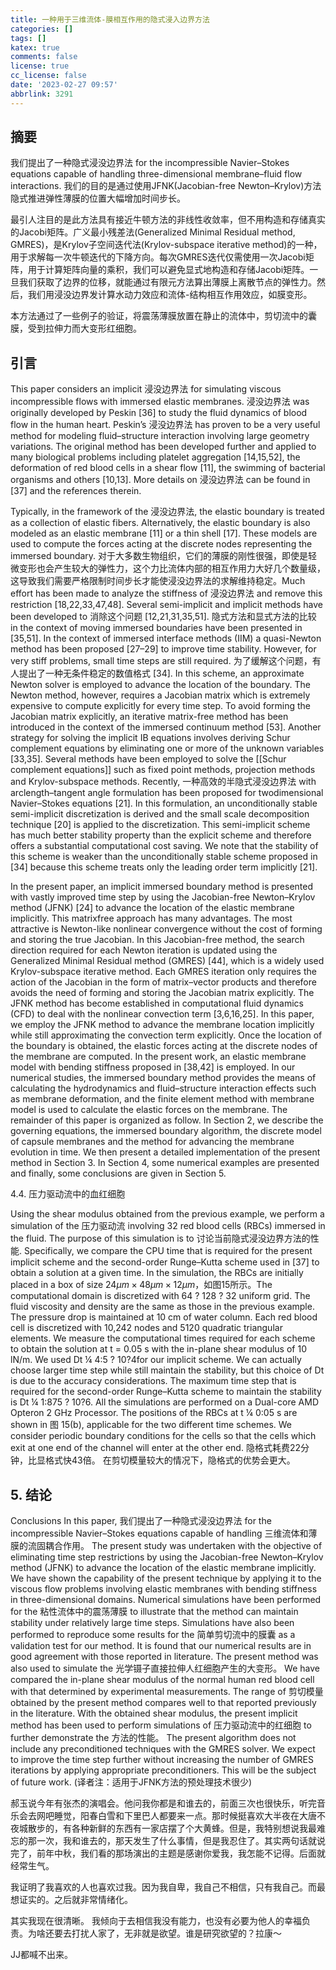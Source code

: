 ```yaml
---
title: 一种用于三维流体-膜相互作用的隐式浸入边界方法
categories: []
tags: []
katex: true
comments: false
license: true
cc_license: false
date: '2023-02-27 09:57'
abbrlink: 3291
---
```

<div id='empty'></div>
<div id='empty'></div>
<!--more-->


## 摘要
我们提出了一种隐式浸没边界法 for the incompressible Navier–Stokes equations capable of handling three-dimensional membrane–fluid flow interactions. 我们的目的是通过使用JFNK(Jacobian-free Newton–Krylov)方法隐式推进弹性薄膜的位置大幅增加时间步长。

最引人注目的是此方法具有接近牛顿方法的非线性收敛率，但不用构造和存储真实的Jacobi矩阵。广义最小残差法(Generalized Minimal Residual method, GMRES)，是Krylov子空间迭代法(Krylov-subspace iterative method)的一种，用于求解每一次牛顿迭代的下降方向。每次GMRES迭代仅需使用一次Jacobi矩阵，用于计算矩阵向量的乘积，我们可以避免显式地构造和存储Jacobi矩阵。一旦我们获取了边界的位移，就能通过有限元方法算出薄膜上离散节点的弹性力。然后，我们用浸没边界发计算水动力效应和流体-结构相互作用效应，如膜变形。

本方法通过了一些例子的验证，将震荡薄膜放置在静止的流体中，剪切流中的囊膜，受到拉伸力而大变形红细胞。

## 引言

This paper considers an implicit 浸没边界法 for simulating viscous incompressible flows with immersed elastic membranes. 浸没边界法 was originally developed by Peskin [36] to study the fluid dynamics of blood flow in the human heart. Peskin’s 浸没边界法 has proven to be a very useful method for modeling fluid–structure interaction involving large geometry variations. The original method has been developed further and applied to many biological problems including platelet aggregation [14,15,52], the deformation of red blood cells in a shear flow [11], the swimming of bacterial organisms and others [10,13]. More details on 浸没边界法 can be found in [37] and the references therein.

Typically, in the framework of the 浸没边界法, the elastic boundary is treated as a collection of elastic fibers. Alternatively, the elastic boundary is also modeled as an elastic membrane [11] or a thin shell [17]. These models are used to compute the forces acting at the discrete nodes representing the immersed boundary. 对于大多数生物组织，它们的薄膜的刚性很强，即使是轻微变形也会产生较大的弹性力，这个力比流体内部的相互作用力大好几个数量级，这导致我们需要严格限制时间步长才能使浸没边界法的求解维持稳定。Much effort has been made to analyze the stiffness of 浸没边界法 and remove this restriction [18,22,33,47,48]. Several semi-implicit and implicit methods have been developed to 消除这个问题 [12,21,31,35,51]. 隐式方法和显式方法的比较 in the context of moving immersed boundaries have been presented in [35,51]. In the context of immersed interface methods (IIM) a quasi-Newton method has been proposed [27–29] to improve time stability. However, for very stiff problems, small time steps are still required. 为了缓解这个问题，有人提出了一种无条件稳定的数值格式 [34]. In this scheme, an approximate Newton solver is employed to advance the location of the boundary. The Newton method, however, requires a Jacobian matrix which is extremely expensive to compute explicitly for every time step. To avoid forming the Jacobian matrix explicitly, an iterative matrix-free method has been introduced in the context of the immersed continuum method [53]. Another strategy for solving the implicit IB equations involves deriving Schur complement equations by eliminating one or more of the unknown variables [33,35]. Several methods have been employed to solve the [[Schur complement equations]] such as fixed point methods, projection methods and Krylov-subspace methods.
Recently, 一种高效的半隐式浸没边界法 with arclength–tangent angle formulation has been proposed for twodimensional Navier–Stokes equations [21]. In this formulation, an unconditionally stable semi-implicit discretization is derived and the small scale decomposition technique [20] is applied to the discretization. This semi-implicit scheme has much better stability property than the explicit scheme and therefore offers a substantial computational cost saving. We note that the stability of this scheme is weaker than the unconditionally stable scheme proposed in [34] because this scheme treats only the leading order term implicitly [21].

In the present paper, an implicit immersed boundary method is presented with vastly improved time step by using the Jacobian-free Newton–Krylov method (JFNK) [24] to advance the location of the elastic membrane implicitly. This matrixfree approach has many advantages. The most attractive is Newton-like nonlinear convergence without the cost of forming and storing the true Jacobian. In this Jacobian-free method, the search direction required for each Newton iteration is updated using the Generalized Minimal Residual method (GMRES) [44], which is a widely used Krylov-subspace iterative method. Each GMRES iteration only requires the action of the Jacobian in the form of matrix–vector products and therefore avoids the need of forming and storing the Jacobian matrix explicitly. The JFNK method has become established in computational fluid dynamics (CFD) to deal with the nonlinear convection term [3,6,16,25]. In this paper, we employ the JFNK method to advance the membrane location implicitly while still approximating the convection term explicitly. Once the location of the boundary is obtained, the elastic forces acting at the discrete nodes of the membrane are computed. In the present work, an elastic membrane model with bending stiffness proposed in [38,42] is employed. In our numerical studies, the immersed boundary method provides the means of calculating the hydrodynamics and fluid–structure interaction effects such as membrane deformation, and the finite element method with membrane model is used to calculate the elastic forces on the membrane.
The remainder of this paper is organized as follow. In Section 2, we describe the governing equations, the immersed boundary algorithm, the discrete model of capsule membranes and the method for advancing the membrane evolution in time. We then present a detailed implementation of the present method in Section 3. In Section 4, some numerical examples are presented and finally, some conclusions are given in Section 5.


4.4. 压力驱动流中的血红细胞

Using the shear modulus obtained from the previous example, we perform a simulation of the 压力驱动流 involving 32 red blood cells (RBCs) immersed in the fluid. The purpose of this simulation is to 讨论当前隐式浸没边界方法的性能. Specifically, we compare the CPU time that is required for the present implicit scheme and the second-order Runge–Kutta scheme used in [37] to obtain a solution at a given time. In the simulation, the RBCs are initially placed in a box of size $24\mu m\times48\mu m\times12\mu m$，如图15所示。The computational domain is discretized with 64 ? 128 ? 32 uniform grid. The fluid viscosity and density are the same as those in the previous example.
The pressure drop is maintained at 10 cm of water column. Each red blood cell is discretized with 10,242 nodes and 5120 quadratic triangular elements. We measure the computational times required for each scheme to obtain the solution at t = 0.05 s with the in-plane shear modulus of 10 lN/m. We used Dt ¼ 4:5 ? 10?4for our implicit scheme. We can actually choose larger time step while still maintain the stability, but this choice of Dt is due to the accuracy considerations. The maximum time step that is required for the second-order Runge–Kutta scheme to maintain the stability is Dt ¼ 1:875 ? 10?6. All the simulations are performed on a Dual-core AMD Opteron 2 GHz Processor. The positions of the RBCs at t ¼ 0:05 s are shown in 图 15(b), applicable for the two different time schemes. We consider periodic boundary conditions for the cells so that the cells which exit at one end of the channel will enter at the other end. 隐格式耗费22分钟，比显格式快43倍。 在剪切模量较大的情况下，隐格式的优势会更大。

## 5. 结论
Conclusions In this paper, 我们提出了一种隐式浸没边界法 for the incompressible Navier–Stokes equations capable of handling 三维流体和薄膜的流固耦合作用。 The present study was undertaken with the objective of eliminating time step restrictions by using the Jacobian-free Newton–Krylov method (JFNK) to advance the location of the elastic membrane implicitly.
We have shown the capability of the present technique by applying it to the viscous flow problems involving elastic membranes with bending stiffness in three-dimensional domains. Numerical simulations have been performed for the 粘性流体中的震荡薄膜 to illustrate that the method can maintain stability under relatively large time steps. Simulations have also been performed to reproduce some results for the 简单剪切流中的膜囊 as a validation test for our method. It is found that our numerical results are in good agreement with those reported in literature. The present method was also used to simulate the 光学镊子直接拉伸人红细胞产生的大变形。 We have compared the in-plane shear modulus of the normal human red blood cell with that determined by experimental measurements. The range of 剪切模量 obtained by the present method compares well to that reported previously in the literature. With the obtained shear modulus, the present implicit method has been used to perform simulations of 压力驱动流中的红细胞 to further demonstrate the 方法的性能。
The present algorithm does not include any preconditioned techniques with the GMRES solver. We expect to improve the time step further without increasing the number of GMRES iterations by applying appropriate preconditioners. This will be the subject of future work. (译者注：适用于JFNK方法的预处理技术很少)

郝玉说今年有张杰的演唱会。他问我你都是和谁去的，前面三次也很快乐，听完音乐会去网吧睡觉，阳春白雪和下里巴人都要来一点。那时候挺喜欢大半夜在大唐不夜城散步的，有各种新鲜的东西有一家店摆了个大黄蜂。但是，我特别想说我最难忘的那一次，我和谁去的，那天发生了什么事情，但是我忍住了。其实两句话就说完了，前年中秋，我们看的那场演出的主题是感谢你爱我，我怎能不记得。后面就经常生气。

我证明了我喜欢的人也喜欢过我。因为我自卑，我自己不相信，只有我自己。而最想证实的。之后就非常情绪化。

其实我现在很清晰。
我倾向于去相信我没有能力，也没有必要为他人的幸福负责。为啥还要去打扰人家了，无非就是欲望。谁是研究欲望的？拉康～

JJ都喊不出来。


